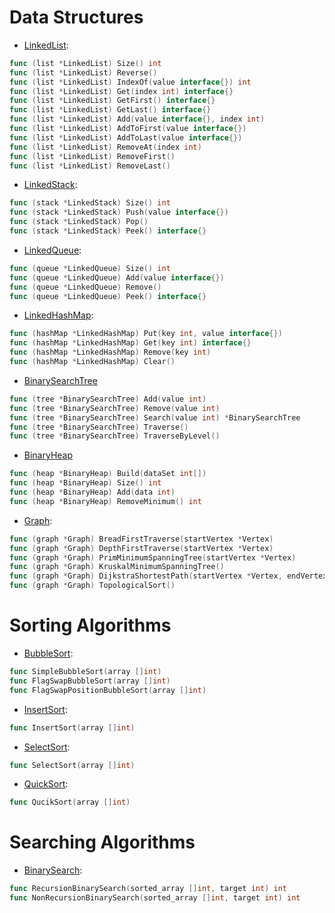 Data Structures
======================
* [LinkedList](https://github.com/RincLiu/Go-Algorithm/blob/master/data-structures/list/linked-list.go):
```go
func (list *LinkedList) Size() int
func (list *LinkedList) Reverse()
func (list *LinkedList) IndexOf(value interface{}) int
func (list *LinkedList) Get(index int) interface{}
func (list *LinkedList) GetFirst() interface{}
func (list *LinkedList) GetLast() interface{}
func (list *LinkedList) Add(value interface{}, index int)
func (list *LinkedList) AddToFirst(value interface{})
func (list *LinkedList) AddToLast(value interface{})
func (list *LinkedList) RemoveAt(index int)
func (list *LinkedList) RemoveFirst()
func (list *LinkedList) RemoveLast()
```
* [LinkedStack](https://github.com/RincLiu/Go-Algorithm/blob/master/data-structures/stack/linked-stack.go):
```go
func (stack *LinkedStack) Size() int
func (stack *LinkedStack) Push(value interface{})
func (stack *LinkedStack) Pop()
func (stack *LinkedStack) Peek() interface{}
```
* [LinkedQueue](https://github.com/RincLiu/Go-Algorithm/blob/master/data-structures/queue/linked-queue.go):
```go
func (queue *LinkedQueue) Size() int
func (queue *LinkedQueue) Add(value interface{})
func (queue *LinkedQueue) Remove()
func (queue *LinkedQueue) Peek() interface{}
```
* [LinkedHashMap](https://github.com/RincLiu/Go-Algorithm/blob/master/data-structures/hash/linked-hash-map.go):
```go
func (hashMap *LinkedHashMap) Put(key int, value interface{}) 
func (hashMap *LinkedHashMap) Get(key int) interface{}
func (hashMap *LinkedHashMap) Remove(key int)
func (hashMap *LinkedHashMap) Clear()
```
* [BinarySearchTree](https://github.com/RincLiu/Go-Algorithm/blob/master/data-structures/tree/binary-search-tree.go)
```go
func (tree *BinarySearchTree) Add(value int)
func (tree *BinarySearchTree) Remove(value int)
func (tree *BinarySearchTree) Search(value int) *BinarySearchTree
func (tree *BinarySearchTree) Traverse()
func (tree *BinarySearchTree) TraverseByLevel()
```
* [BinaryHeap](https://github.com/RincLiu/Go-Algorithm/blob/master/data-structures/heap/binary-heap.go)
```go
func (heap *BinaryHeap) Build(dataSet int[])
func (heap *BinaryHeap) Size() int
func (heap *BinaryHeap) Add(data int)
func (heap *BinaryHeap) RemoveMinimum() int
```
* [Graph](https://github.com/RincLiu/Go-Algorithm/blob/master/data-structures/graph/graph.go):
```go
func (graph *Graph) BreadFirstTraverse(startVertex *Vertex)
func (graph *Graph) DepthFirstTraverse(startVertex *Vertex)
func (graph *Graph) PrimMinimumSpanningTree(startVertex *Vertex)
func (graph *Graph) KruskalMinimumSpanningTree()
func (graph *Graph) DijkstraShortestPath(startVertex *Vertex, endVertex *Vertex)
func (graph *Graph) TopologicalSort()
```
Sorting Algorithms
===============
* [BubbleSort](https://github.com/RincLiu/Go-Algorithm/blob/master/algorithms/sort/bubble-sort.go):
```go
func SimpleBubbleSort(array []int)
func FlagSwapBubbleSort(array []int)
func FlagSwapPositionBubbleSort(array []int)
```
* [InsertSort](https://github.com/RincLiu/Go-Algorithm/blob/master/algorithms/sort/insert-sort.go):
```go
func InsertSort(array []int)
```
* [SelectSort](https://github.com/RincLiu/Go-Algorithm/blob/master/algorithms/sort/select-sort.go):
```go
func SelectSort(array []int)
```
* [QuickSort](https://github.com/RincLiu/Go-Algorithm/blob/master/algorithms/sort/quick-sort.go):
```go
func QucikSort(array []int)
```
Searching Algorithms
=================
* [BinarySearch](https://github.com/RincLiu/Go-Algorithm/blob/master/algorithms/search/binary-search.go):
```go
func RecursionBinarySearch(sorted_array []int, target int) int
func NonRecursionBinarySearch(sorted_array []int, target int) int
```
